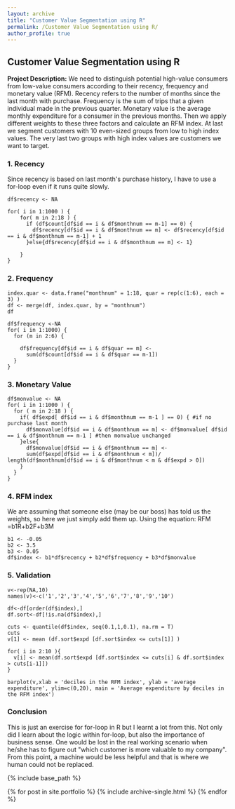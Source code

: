 ```yaml
---
layout: archive
title: "Customer Value Segmentation using R"
permalink: /Customer Value Segmentation using R/
author_profile: true
---
```


## Customer Value Segmentation using R

**Project Description:** We need to distinguish potential high-value consumers from low-value consumers according to their recency, frequency and monetary value (RFM). Recency refers to the number of months since the last month with purchase. Frequency is the sum of trips that a given individual made in the previous quarter. Monetary value is the average monthly expenditure for a consumer in the previous months. Then we apply different weights to these three factors and calculate an RFM index. At last we segment customers with 10 even-sized groups from low to high index values. The very last two groups with high index values are customers we want to target.

### 1. Recency

Since recency is based on last month's purchase history, I have to use a for-loop even if it runs quite slowly. 

```Rscript
df$recency <- NA

for( i in 1:1000 ) {
    for( m in 2:18 ) {
      if (df$count[df$id == i & df$monthnum == m-1] == 0) {
        df$recency[df$id == i & df$monthnum == m] <- df$recency[df$id == i & df$monthnum == m-1] + 1
      }else{df$recency[df$id == i & df$monthnum == m] <- 1}

    }
}
```

### 2. Frequency

```Rscript
index.quar <- data.frame("monthnum" = 1:18, quar = rep(c(1:6), each = 3) )
df <- merge(df, index.quar, by = "monthnum")
df

df$frequency <-NA
for( i in 1:1000) {
  for (m in 2:6) {
    
    df$frequency[df$id == i & df$quar == m] <- 
      sum(df$count[df$id == i & df$quar == m-1])
  }
}
```

### 3. Monetary Value

```Rscript
df$monvalue <- NA
for( i in 1:1000 ) {
  for ( m in 2:18 ) {    
    if( df$expd[ df$id == i & df$monthnum == m-1 ] == 0) { #if no purchase last month
      df$monvalue[df$id == i & df$monthnum == m] <- df$monvalue[ df$id == i & df$monthnum == m-1 ] #then monvalue unchanged
    }else{ 
      df$monvalue[df$id == i & df$monthnum == m] <- 
      sum(df$expd[df$id == i & df$monthnum < m])/ length(df$monthnum[df$id == i & df$monthnum < m & df$expd > 0])
    }
  }
}
```

### 4. RFM index

We are assuming that someone else (may be our boss) has told us the weights, so here we just simply add them up.
Using the equation: RFM =b1R+b2F+b3M

```Rscript
b1 <- -0.05
b2 <- 3.5
b3 <- 0.05
df$index <- b1*df$recency + b2*df$frequency + b3*df$monvalue
```

### 5. Validation

```Rscript
v<-rep(NA,10)
names(v)<-c('1','2','3','4','5','6','7','8','9','10')

df<-df[order(df$index),]
df.sort<-df[!is.na(df$index),]

cuts <- quantile(df$index, seq(0.1,1,0.1), na.rm = T)
cuts
v[1] <- mean (df.sort$expd [df.sort$index <= cuts[1]] ) 

for( i in 2:10 ){
  v[i] <- mean(df.sort$expd [df.sort$index <= cuts[i] & df.sort$index > cuts[i-1]])
}

barplot(v,xlab = 'deciles in the RFM index', ylab = 'average expenditure', ylim=c(0,20), main = 'Average expenditure by deciles in the RFM index')
```

### Conclusion
This is just an exercise for for-loop in R but I learnt a lot from this. Not only did I learn about the logic within for-loop, but also the importance of business sense. One would be lost in the real working scenario when he/she has to figure out "which customer is more valuable to my company". From this point, a machine would be less helpful and that is where we human could not be replaced.

{% include base_path %}


{% for post in site.portfolio %}
  {% include archive-single.html %}
{% endfor %}

